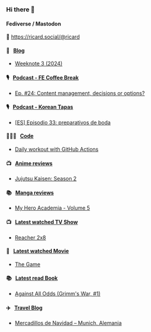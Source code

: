 ### Hi there 👋

#### Fediverse / Mastodon

🐘 https://ricard.social/@ricard

#### 📝 &nbsp;&nbsp;[Blog](https://ricard.blog)

- [Weeknote 3 (2024)](https://ricard.blog/weeknote/week-3-2024/)

#### 🎙 &nbsp;&nbsp;[Podcast - FE Coffee Break](https://frontendcoffeebreak.transistor.fm/)

- [Ep. #24: Content management, decisions or options?](https://share.transistor.fm/s/3d125ad6)

#### 🎙 &nbsp;&nbsp;[Podcast - Korean Tapas](https://koreantapas.show/)

- [[ES] Episodio 33: preparativos de boda](https://podcasters.spotify.com/pod/show/korean-tapas/episodes/ES-Episodio-33-preparativos-de-boda-e2eo1gg)

#### 👨🏻‍💻 &nbsp;&nbsp;[Code](https://ricard.dev)

- [Daily workout with GitHub Actions](https://ricard.dev/daily-workout-with-github-actions/)

#### 📺 &nbsp;&nbsp;[Anime reviews](https://anime.ricard.blog)

- [Jujutsu Kaisen: Season 2](https://anime.ricard.blog/reviews/jujutsu-kaisen-season-2/)

#### 📚 &nbsp;&nbsp;[Manga reviews](https://anime.ricard.blog)

- [My Hero Academia - Volume 5](https://manga.ricard.blog/reviews/my-hero-academia/volume/5/)

#### 📺 &nbsp;&nbsp;[Latest watched TV Show](https://quicoto.github.io/reviews/tv-shows)

- [Reacher 2x8](https://quicoto.github.io/reviews/tv-shows/reacher/2x8)

#### 🍿 &nbsp;&nbsp;[Latest watched Movie](https://quicoto.github.io/reviews/movies/)

- [The Game](https://quicoto.github.io/reviews/movies/the-game/)

#### 📚 &nbsp;&nbsp;[Latest read Book](https://ricard.blog/books/)

- [Against All Odds (Grimm&#39;s War, #1)](https://www.goodreads.com/review/show/5365007809?utm_medium=api&amp;utm_source=rss)

#### ✈️ &nbsp;&nbsp;[Travel Blog](https://www.quicoto.com/)

- [Mercadillos de Navidad – Munich, Alemania](https://www.quicoto.com/mercadillos-de-navidad-munich-alemania/)
